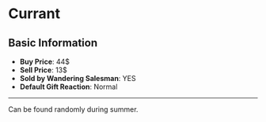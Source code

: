 # Currant

## Basic Information

- **Buy Price**: 44$
- **Sell Price**: 13$
- **Sold by Wandering Salesman**: YES
- **Default Gift Reaction**: Normal

---

Can be found randomly during summer.
